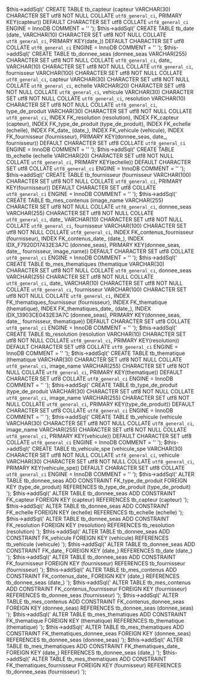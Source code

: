 $this->addSql('
    CREATE TABLE tb_capteur (capteur VARCHAR(30) CHARACTER SET utf8 NOT NULL COLLATE `utf8_general_ci`, PRIMARY KEY(capteur)) DEFAULT CHARACTER SET utf8 COLLATE `utf8_general_ci` ENGINE = InnoDB COMMENT = \'\' 
');
$this->addSql('
    CREATE TABLE tb_date (date_ VARCHAR(10) CHARACTER SET utf8 NOT NULL COLLATE `utf8_general_ci`, PRIMARY KEY(date_)) DEFAULT CHARACTER SET utf8 COLLATE `utf8_general_ci` ENGINE = InnoDB COMMENT = \'\' 
');
$this->addSql('
    CREATE TABLE tb_donnee_seas (donnee_seas VARCHAR(255) CHARACTER SET utf8 NOT NULL COLLATE `utf8_general_ci`, date_ VARCHAR(10) CHARACTER SET utf8 NOT NULL COLLATE `utf8_general_ci`, fournisseur VARCHAR(100) CHARACTER SET utf8 NOT NULL COLLATE `utf8_general_ci`, capteur VARCHAR(30) CHARACTER SET utf8 NOT NULL COLLATE `utf8_general_ci`, echelle VARCHAR(20) CHARACTER SET utf8 NOT NULL COLLATE `utf8_general_ci`, vehicule VARCHAR(30) CHARACTER SET utf8 NOT NULL COLLATE `utf8_general_ci`, resolution VARCHAR(10) CHARACTER SET utf8 NOT NULL COLLATE `utf8_general_ci`, type_de_produit VARCHAR(30) CHARACTER SET utf8 NOT NULL COLLATE `utf8_general_ci`, INDEX FK_resolution (resolution), INDEX FK_capteur (capteur), INDEX FK_type_de_produit (type_de_produit), INDEX FK_echelle (echelle), INDEX FK_date_ (date_), INDEX FK_vehicule (vehicule), INDEX FK_fournisseur (fournisseur), PRIMARY KEY(donnee_seas, date_, fournisseur)) DEFAULT CHARACTER SET utf8 COLLATE `utf8_general_ci` ENGINE = InnoDB COMMENT = \'\' 
');
$this->addSql('
    CREATE TABLE tb_echelle (echelle VARCHAR(20) CHARACTER SET utf8 NOT NULL COLLATE `utf8_general_ci`, PRIMARY KEY(echelle)) DEFAULT CHARACTER SET utf8 COLLATE `utf8_general_ci` ENGINE = InnoDB COMMENT = \'\' 
');
$this->addSql('
    CREATE TABLE tb_fournisseur (fournisseur VARCHAR(100) CHARACTER SET utf8 NOT NULL COLLATE `utf8_general_ci`, PRIMARY KEY(fournisseur)) DEFAULT CHARACTER SET utf8 COLLATE `utf8_general_ci` ENGINE = InnoDB COMMENT = \'\' 
');
$this->addSql('
    CREATE TABLE tb_mes_contenus (image_name VARCHAR(255) CHARACTER SET utf8 NOT NULL COLLATE `utf8_general_ci`, donnee_seas VARCHAR(255) CHARACTER SET utf8 NOT NULL COLLATE `utf8_general_ci`, date_ VARCHAR(10) CHARACTER SET utf8 NOT NULL COLLATE `utf8_general_ci`, fournisseur VARCHAR(100) CHARACTER SET utf8 NOT NULL COLLATE `utf8_general_ci`, INDEX FK_contenus_fournisseur (fournisseur), INDEX FK_contenus_date_ (date_), INDEX IDX_F7920D17432E3A7C (donnee_seas), PRIMARY KEY(donnee_seas, date_, fournisseur, image_name)) DEFAULT CHARACTER SET utf8 COLLATE `utf8_general_ci` ENGINE = InnoDB COMMENT = \'\' 
');
$this->addSql('
    CREATE TABLE tb_mes_thematiques (thematique VARCHAR(30) CHARACTER SET utf8 NOT NULL COLLATE `utf8_general_ci`, donnee_seas VARCHAR(255) CHARACTER SET utf8 NOT NULL COLLATE `utf8_general_ci`, date_ VARCHAR(10) CHARACTER SET utf8 NOT NULL COLLATE `utf8_general_ci`, fournisseur VARCHAR(100) CHARACTER SET utf8 NOT NULL COLLATE `utf8_general_ci`, INDEX FK_thematiques_fournisseur (fournisseur), INDEX FK_thematique (thematique), INDEX FK_thematiques_date_ (date_), INDEX IDX_13903CE0432E3A7C (donnee_seas), PRIMARY KEY(donnee_seas, date_, fournisseur, thematique)) DEFAULT CHARACTER SET utf8 COLLATE `utf8_general_ci` ENGINE = InnoDB COMMENT = \'\' 
');
$this->addSql('
    CREATE TABLE tb_resolution (resolution VARCHAR(10) CHARACTER SET utf8 NOT NULL COLLATE `utf8_general_ci`, PRIMARY KEY(resolution)) DEFAULT CHARACTER SET utf8 COLLATE `utf8_general_ci` ENGINE = InnoDB COMMENT = \'\' 
');
$this->addSql('
    CREATE TABLE tb_thematique (thematique VARCHAR(30) CHARACTER SET utf8 NOT NULL COLLATE `utf8_general_ci`, image_name VARCHAR(255) CHARACTER SET utf8 NOT NULL COLLATE `utf8_general_ci`, PRIMARY KEY(thematique)) DEFAULT CHARACTER SET utf8 COLLATE `utf8_general_ci` ENGINE = InnoDB COMMENT = \'\' 
');
$this->addSql('
    CREATE TABLE tb_type_de_produit (type_de_produit VARCHAR(30) CHARACTER SET utf8 NOT NULL COLLATE `utf8_general_ci`, image_name VARCHAR(255) CHARACTER SET utf8 NOT NULL COLLATE `utf8_general_ci`, PRIMARY KEY(type_de_produit)) DEFAULT CHARACTER SET utf8 COLLATE `utf8_general_ci` ENGINE = InnoDB COMMENT = \'\'
');
$this->addSql('
    CREATE TABLE tb_vehicule (vehicule VARCHAR(30) CHARACTER SET utf8 NOT NULL COLLATE `utf8_general_ci`, image_name VARCHAR(255) CHARACTER SET utf8 NOT NULL COLLATE `utf8_general_ci`, PRIMARY KEY(vehicule)) DEFAULT CHARACTER SET utf8 COLLATE `utf8_general_ci` ENGINE = InnoDB COMMENT = \'\' 
');
$this->addSql('
    CREATE TABLE tb_vehicule_spe (vehicule_spe VARCHAR(30) CHARACTER SET utf8 NOT NULL COLLATE `utf8_general_ci`, vehicule VARCHAR(30) CHARACTER SET utf8 NOT NULL COLLATE `utf8_general_ci`, PRIMARY KEY(vehicule_spe)) DEFAULT CHARACTER SET utf8 COLLATE `utf8_general_ci` ENGINE = InnoDB COMMENT = \'\' 
');
$this->addSql('
    ALTER TABLE tb_donnee_seas ADD CONSTRAINT FK_type_de_produit FOREIGN KEY (type_de_produit) REFERENCES tb_type_de_produit (type_de_produit)
');
$this->addSql('
    ALTER TABLE tb_donnee_seas ADD CONSTRAINT FK_capteur FOREIGN KEY (capteur) REFERENCES tb_capteur (capteur)
');
$this->addSql('
    ALTER TABLE tb_donnee_seas ADD CONSTRAINT FK_echelle FOREIGN KEY (echelle) REFERENCES tb_echelle (echelle)
');
$this->addSql('
    ALTER TABLE tb_donnee_seas ADD CONSTRAINT FK_resolution FOREIGN KEY (resolution) REFERENCES tb_resolution (resolution)
');
$this->addSql('
    ALTER TABLE tb_donnee_seas ADD CONSTRAINT FK_vehicule FOREIGN KEY (vehicule) REFERENCES tb_vehicule (vehicule)
');
$this->addSql('
    ALTER TABLE tb_donnee_seas ADD CONSTRAINT FK_date_ FOREIGN KEY (date_) REFERENCES tb_date (date_)
');
$this->addSql('
    ALTER TABLE tb_donnee_seas ADD CONSTRAINT FK_fournisseur FOREIGN KEY (fournisseur) REFERENCES tb_fournisseur (fournisseur)
');
$this->addSql('
    ALTER TABLE tb_mes_contenus ADD CONSTRAINT FK_contenus_date_ FOREIGN KEY (date_) REFERENCES tb_donnee_seas (date_)
');
$this->addSql('
    ALTER TABLE tb_mes_contenus ADD CONSTRAINT FK_contenus_fournisseur FOREIGN KEY (fournisseur) REFERENCES tb_donnee_seas (fournisseur)
');
$this->addSql('
    ALTER TABLE tb_mes_contenus ADD CONSTRAINT FK_contenus_donnee_seas FOREIGN KEY (donnee_seas) REFERENCES tb_donnee_seas (donnee_seas)
');
$this->addSql('
    ALTER TABLE tb_mes_thematiques ADD CONSTRAINT FK_thematique FOREIGN KEY (thematique) REFERENCES tb_thematique (thematique)
');
$this->addSql('
    ALTER TABLE tb_mes_thematiques ADD CONSTRAINT FK_thematiques_donnee_seas FOREIGN KEY (donnee_seas) REFERENCES tb_donnee_seas (donnee_seas)
');
$this->addSql('
    ALTER TABLE tb_mes_thematiques ADD CONSTRAINT FK_thematiques_date_ FOREIGN KEY (date_) REFERENCES tb_donnee_seas (date_)
');
$this->addSql('
    ALTER TABLE tb_mes_thematiques ADD CONSTRAINT FK_thematiques_fournisseur FOREIGN KEY (fournisseur) REFERENCES tb_donnee_seas (fournisseur)
');
 